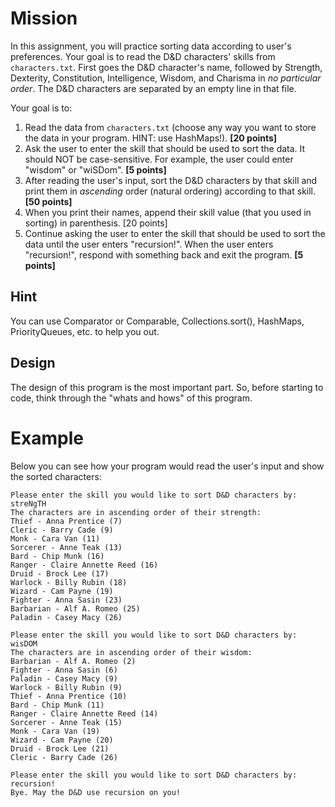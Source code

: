 # Mission

In this assignment, you will practice sorting data according to user's preferences. Your goal is to read the D&D characters' skills from `characters.txt`. First goes the D&D character's name, followed by Strength, Dexterity, Constitution, Intelligence, Wisdom, and Charisma in _no particular order_. The D&D characters are separated by an empty line in that file. 

Your goal is to:

1. Read the data from `characters.txt` (choose any way you want to store the data in your program. HINT: use HashMaps!). __[20 points]__
2. Ask the user to enter the skill that should be used to sort the data. It should NOT be case-sensitive. For example, the user could enter "wisdom" or "wiSDom". __[5 points]__
3. After reading the user's input, sort the D&D characters by that skill and print them in _ascending_ order (natural ordering) according to that skill. __[50 points]__
4. When you print their names, append their skill value (that you used in sorting) in parenthesis. [20 points]
5. Continue asking the user to enter the skill that should be used to sort the data until the user enters "recursion!". When the user enters "recursion!", respond with something back and exit the program. __[5 points]__

## Hint

You can use Comparator or Comparable, Collections.sort(), HashMaps, PriorityQueues, etc. to help you out.

## Design

The design of this program is the most important part. So, before starting to code, think through the "whats and hows" of this program.

# Example

Below you can see how your program would read the user's input and show the sorted characters:
```
Please enter the skill you would like to sort D&D characters by:
streNgTH
The characters are in ascending order of their strength:
Thief - Anna Prentice (7)
Cleric - Barry Cade (9)
Monk - Cara Van (11)
Sorcerer - Anne Teak (13)
Bard - Chip Munk (16)
Ranger - Claire Annette Reed (16)
Druid - Brock Lee (17)
Warlock - Billy Rubin (18)
Wizard - Cam Payne (19)
Fighter - Anna Sasin (23)
Barbarian - Alf A. Romeo (25)
Paladin - Casey Macy (26)

Please enter the skill you would like to sort D&D characters by:
wisDOM
The characters are in ascending order of their wisdom:
Barbarian - Alf A. Romeo (2)
Fighter - Anna Sasin (6)
Paladin - Casey Macy (9)
Warlock - Billy Rubin (9)
Thief - Anna Prentice (10)
Bard - Chip Munk (11)
Ranger - Claire Annette Reed (14)
Sorcerer - Anne Teak (15)
Monk - Cara Van (19)
Wizard - Cam Payne (20)
Druid - Brock Lee (21)
Cleric - Barry Cade (26)

Please enter the skill you would like to sort D&D characters by:
recursion!
Bye. May the D&D use recursion on you!
```
